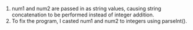 1. num1 and num2 are passed in as string values, causing string concatenation to be performed instead of integer addition.
2. To fix the program, I casted num1 and num2 to integers using parseInt().